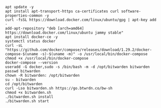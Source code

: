 ``apt update -y``  
``apt install apt-transport-https ca-certificates curl software-properties-common -y``  
``curl -fsSL https://download.docker.com/linux/ubuntu/gpg | apt-key add -``  
``add-apt-repository "deb [arch=amd64] https://download.docker.com/linux/ubuntu jammy stable"``  
``apt install docker-ce -y``  
``systemctl status docker``  
``curl -sL "https://github.com/docker/compose/releases/download/1.29.2/docker-compose-$(uname -s)-$(uname -m)" -o /usr/local/bin/docker-compose``  
``chmod +x /usr/local/bin/docker-compose``  
``docker-compose --version``  
``useradd -G docker,sudo -s /bin/bash -m -d /opt/bitwarden bitwarden``  
``passwd bitwarden``  
``chown -R bitwarden: /opt/bitwarden``  
``su - bitwarden``  
``cd /opt/bitwarden``  
``curl -Lso bitwarden.sh https://go.btwrdn.co/bw-sh``  
``chmod +x bitwarden.sh``  
``./bitwarden.sh install``  
``./bitwarden.sh start``  
